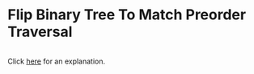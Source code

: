 # Flip Binary Tree To Match Preorder Traversal 

~~~java

~~~

Click [here](Explanation.md) for an explanation.

